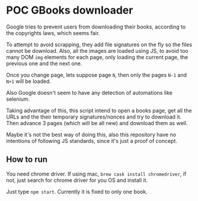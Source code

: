# POC GBooks downloader

Google tries to prevent users from downloading their books, according to the copyrights laws, which seems fair.

To attempt to avoid scrapping, they add file signatures on the fly so the files cannot be download. Also, all the images are loaded using JS, to avoid too many DOM `img` elements for each page, only loading the current page, the previous one and the next one.

Once you change page, lets suppose page `N`, then only the pages `N-1` and `N+1` will be loaded.

Also Google doesn't seem to have any detection of automations like selenium.

Taking advantage of this, this script intend to open a books page, get all the URLs and the their temporary signatures/nonces and try to download it. Then advance 3 pages (which will be all new) and download them as well.

Maybe it's not the best way of doing this, also this repository have no intentions of following JS standards, since it's just a proof of concept.

## How to run
You need chrome driver. If using mac, `brew cask install chromedriver`, if not, just search for chrome driver for you OS and install it.

Just type `npm start`. Currently it is fixed to only one book.
